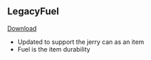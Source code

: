 ## LegacyFuel
[Download](https://github.com/thelindat/LegacyFuel)
* Updated to support the jerry can as an item
* Fuel is the item durability
